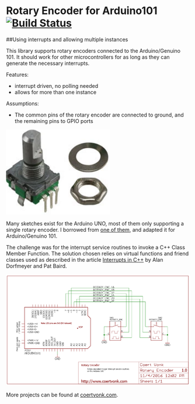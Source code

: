 # Rotary Encoder for Arduino101  [![Build Status](https://travis-ci.org/cvonk/arduino-rotary_encoder.svg?branch=master)](https://travis-ci.org/cvonk/arduino-rotary_encoder/)
##Using interrupts and allowing multiple instances

This library supports rotary encoders connected to the Arduino/Genuino 101.  It should work for other microcontrollers for as long as they can generate the necessary interrupts.

Features:

* interrupt driven, no polling needed
* allows for more than one instance

Assumptions:

* The common pins of the rotary encoder are connected to ground, and the remaining pins to GPIO ports

![Rotary encoder](media/rotrencoder.png)

Many sketches exist for the Arduino UNO, most of them only supporting a single rotary encoder.   I borrowed from [one of them](http://www.instructables.com/id/Improved-Arduino-Rotary-Encoder-Reading/), and adapted it for Arduino/Genuino 101.

The challenge was for the interrupt service routines to invoke a C++ Class Member Function.  The solution chosen relies on virtual functions and friend classes used as described in the article [Interrupts in C++](http://www.embedded.com/design/prototyping-and-development/4023817/Interrupts-in-C-) by Alan Dorfmeyer and Pat Baird.

![Rotary encoder](schematic/schematic.png)

More projects can be found at [coertvonk.com](http://www.coertvonk.com/technology/embedded).
